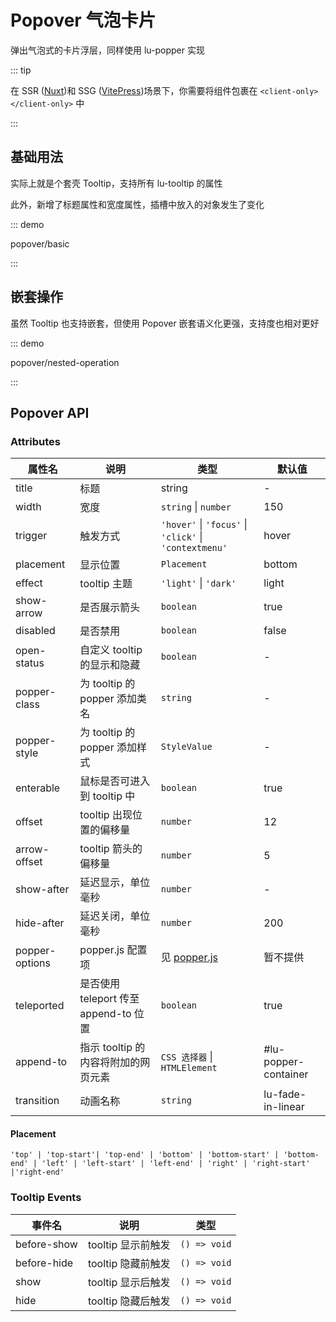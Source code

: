 # Popover 气泡卡片

弹出气泡式的卡片浮层，同样使用 lu-popper 实现

::: tip

在 SSR ([Nuxt](https://nuxt.com/blog/v3))和 SSG ([VitePress](https://vitepress.dev/))场景下，你需要将组件包裹在 `<client-only></client-only>` 中

:::

## 基础用法

实际上就是个套壳 Tooltip，支持所有 lu-tooltip 的属性

此外，新增了标题属性和宽度属性，插槽中放入的对象发生了变化

::: demo

popover/basic

:::

## 嵌套操作

虽然 Tooltip 也支持嵌套，但使用 Popover 嵌套语义化更强，支持度也相对更好

::: demo

popover/nested-operation

:::

## Popover API

### Attributes

| 属性名         | 说明                                  | 类型                                                   | 默认值               |
| -------------- | ------------------------------------- | ------------------------------------------------------ | -------------------- |
| title          | 标题                                  | string                                                 | -                    |
| width          | 宽度                                  | `string` \| `number`                                   | 150                  |
| trigger        | 触发方式                              | `'hover'` \| `'focus'` \| `'click'` \| `'contextmenu'` | hover                |
| placement      | 显示位置                              | `Placement`                                            | bottom               |
| effect         | tooltip 主题                          | `'light'` \| `'dark'`                                  | light                |
| show-arrow     | 是否展示箭头                          | `boolean`                                              | true                 |
| disabled       | 是否禁用                              | `boolean`                                              | false                |
| open-status    | 自定义 tooltip 的显示和隐藏           | `boolean`                                              | -                    |
| popper-class   | 为 tooltip 的 popper 添加类名         | `string`                                               | -                    |
| popper-style   | 为 tooltip 的 popper 添加样式         | `StyleValue`                                           | -                    |
| enterable      | 鼠标是否可进入到 tooltip 中           | `boolean`                                              | true                 |
| offset         | tooltip 出现位置的偏移量              | `number`                                               | 12                   |
| arrow-offset   | tooltip 箭头的偏移量                  | `number`                                               | 5                    |
| show-after     | 延迟显示，单位毫秒                    | `number`                                               | -                    |
| hide-after     | 延迟关闭，单位毫秒                    | `number`                                               | 200                  |
| popper-options | popper.js 配置项                      | 见 [popper.js](https://popper.js.org/docs/v2/)         | 暂不提供             |
| teleported     | 是否使用 teleport 传至 append-to 位置 | `boolean`                                              | true                 |
| append-to      | 指示 tooltip 的内容将附加的网页元素   | `CSS 选择器` \| `HTMLElement`                          | #lu-popper-container |
| transition     | 动画名称                              | `string`                                               | lu-fade-in-linear    |

#### Placement

`'top' | 'top-start'| 'top-end' | 'bottom' | 'bottom-start' | 'bottom-end' | 'left' | 'left-start' | 'left-end' | 'right' | 'right-start' |'right-end'`

### Tooltip Events

| 事件名      | 说明               | 类型         |
| ----------- | ------------------ | ------------ |
| before-show | tooltip 显示前触发 | `() => void` |
| before-hide | tooltip 隐藏前触发 | `() => void` |
| show        | tooltip 显示后触发 | `() => void` |
| hide        | tooltip 隐藏后触发 | `() => void` |
